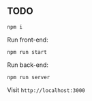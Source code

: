 ## TODO

```
npm i
```
Run front-end:
```
npm run start
```
Run back-end:
```
npm run server
```

Visit `http://localhost:3000`